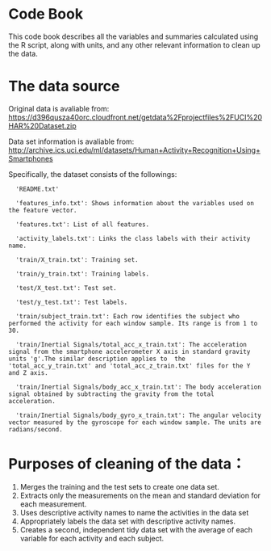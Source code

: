 # Code Book

This code book describes all the variables and summaries calculated using the R script, along with units, and any other relevant information to clean up the data.

# The data source

Original data is avaliable from: https://d396qusza40orc.cloudfront.net/getdata%2Fprojectfiles%2FUCI%20HAR%20Dataset.zip

Data set information is avaliable from: http://archive.ics.uci.edu/ml/datasets/Human+Activity+Recognition+Using+Smartphones

Specifically, the dataset consists of the followings:

      'README.txt'

      'features_info.txt': Shows information about the variables used on the feature vector.

      'features.txt': List of all features.

      'activity_labels.txt': Links the class labels with their activity name.

      'train/X_train.txt': Training set.

      'train/y_train.txt': Training labels.

      'test/X_test.txt': Test set.

      'test/y_test.txt': Test labels.

      'train/subject_train.txt': Each row identifies the subject who performed the activity for each window sample. Its range is from 1 to 30.

      'train/Inertial Signals/total_acc_x_train.txt': The acceleration signal from the smartphone accelerometer X axis in standard gravity units 'g'.The similar description applies to  the 'total_acc_y_train.txt' and 'total_acc_z_train.txt' files for the Y and Z axis.

      'train/Inertial Signals/body_acc_x_train.txt': The body acceleration signal obtained by subtracting the gravity from the total acceleration.

      'train/Inertial Signals/body_gyro_x_train.txt': The angular velocity vector measured by the gyroscope for each window sample. The units are radians/second.

# Purposes of cleaning of the data：

1. Merges the training and the test sets to create one data set.
2. Extracts only the measurements on the mean and standard deviation for each measurement.
3. Uses descriptive activity names to name the activities in the data set
4. Appropriately labels the data set with descriptive activity names.
5. Creates a second, independent tidy data set with the average of each variable for each activity and each subject.


